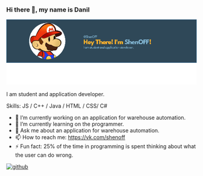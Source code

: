 ### Hi there 👋, my name is Danil
![](https://raw.githubusercontent.com/ShenOFF/banner/main/banner.png)

I am student and application developer.

Skills: JS / С++ / Java / HTML / CSS/ C#

- 🔭 I’m currently working on an application for warehouse automation. 
- 🌱 I’m currently learning on the programmer. 
- 💬 Ask me about an application for warehouse automation. 
- 📫 How to reach me: https://vk.com/shenoff 
- ⚡ Fun fact: 25% of the time in programming is spent thinking about what the user can do wrong. 


[<img src='https://cdn.jsdelivr.net/npm/simple-icons@3.0.1/icons/github.svg' alt='github' height='40'>](https://github.com/https://github.com/ShenOFF)  

